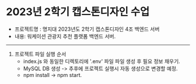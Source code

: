 2023년 2학기 캡스톤디자인 수업
=============

* 프로젝트명 : 명지대 2023년도 2학기 캡스톤디자인 4조 백엔드 서버
* 내용: 워케이션 관광지 추천 플랫폼 백엔드 서버.

--------------

1. 프로젝트 파일 실행 순서
    * index.js 와 동일한 디렉토리에 '.env' 파일 파일 생성 후 필요 정보 채우기.
    * MySQL DB 생성 -> 추후에 프로젝트 실행시 자동 생성으로 변경할 예정.
    * npm install -> npm start.